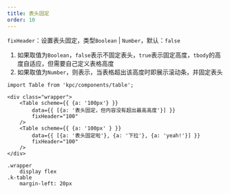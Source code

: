 ```yaml
---
title: 表头固定
order: 10
---
```


`fixHeader`：设置表头固定，类型`Boolean` | `Number`，默认：`false`

1. 如果取值为`Boolean`，`false`表示不固定表头，`true`表示固定高度，`tbody`的高度自适应，但需要自己定义表格高度
2. 如果取值为`Number`，则表示，当表格超出该高度时即展示滚动条，并固定表头

```vdt
import Table from 'kpc/components/table';

<div class="wrapper">
    <Table scheme={{ {a: '100px'} }} 
        data={{ [{a: '表头固定，但内容没有超出最高高度'}] }}
        fixHeader="100"
    />
    <Table scheme={{ {a: '100px' } }} 
        data={{ [{a: '表头固定啦'}, {a: '下拉'}, {a: 'yeah!'}] }}
        fixHeader="100" 
    />
</div>
```

```styl
.wrapper
    display flex
.k-table
    margin-left: 20px
```
